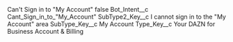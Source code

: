 <?xml version="1.0" encoding="UTF-8"?>
<CustomMetadata xmlns="http://soap.sforce.com/2006/04/metadata" xmlns:xsi="http://www.w3.org/2001/XMLSchema-instance" xmlns:xsd="http://www.w3.org/2001/XMLSchema">
    <label>Can&apos;t Sign in to &quot;My Account&quot;</label>
    <protected>false</protected>
    <values>
        <field>Bot_Intent__c</field>
        <value xsi:type="xsd:string">Cant_Sign_in_to_&quot;My_Account&quot;</value>
    </values>
    <values>
        <field>SubType2_Key__c</field>
        <value xsi:type="xsd:string">I cannot sign in to the &quot;My Account&quot; area</value>
    </values>
    <values>
        <field>SubType_Key__c</field>
        <value xsi:type="xsd:string">My Account</value>
    </values>
    <values>
        <field>Type_Key__c</field>
        <value xsi:type="xsd:string">Your DAZN for Business Account &amp; Billing</value>
    </values>
</CustomMetadata>

